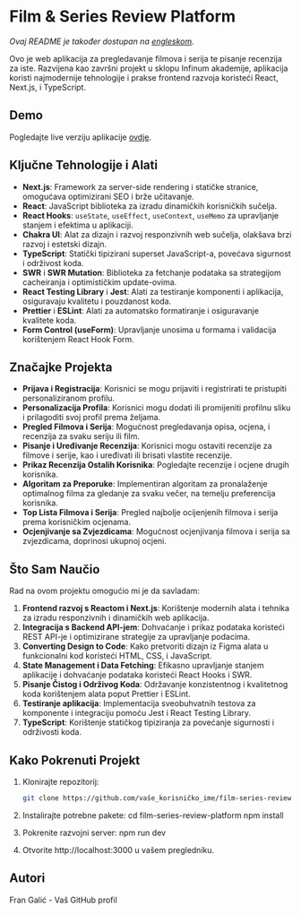 # Film & Series Review Platform

_Ovaj README je također dostupan na [engleskom](README.md)._

Ovo je web aplikacija za pregledavanje filmova i serija te pisanje recenzija za iste. Razvijena kao završni projekt u sklopu Infinum akademije, aplikacija koristi najmodernije tehnologije i prakse frontend razvoja koristeći React, Next.js, i TypeScript.

## Demo

Pogledajte live verziju aplikacije [ovdje](LINK_NA_STRANICU).

## Ključne Tehnologije i Alati

- **Next.js**: Framework za server-side rendering i statičke stranice, omogućava optimizirani SEO i brže učitavanje.
- **React**: JavaScript biblioteka za izradu dinamičkih korisničkih sučelja.
- **React Hooks**: `useState`, `useEffect`, `useContext`, `useMemo` za upravljanje stanjem i efektima u aplikaciji.
- **Chakra UI**: Alat za dizajn i razvoj responzivnih web sučelja, olakšava brzi razvoj i estetski dizajn.
- **TypeScript**: Statički tipizirani superset JavaScript-a, povećava sigurnost i održivost koda.
- **SWR** i **SWR Mutation**: Biblioteka za fetchanje podataka sa strategijom cacheiranja i optimističkim update-ovima.
- **React Testing Library** i **Jest**: Alati za testiranje komponenti i aplikacija, osiguravaju kvalitetu i pouzdanost koda.
- **Prettier** i **ESLint**: Alati za automatsko formatiranje i osiguravanje kvalitete koda.
- **Form Control (useForm)**: Upravljanje unosima u formama i validacija korištenjem React Hook Form.

## Značajke Projekta

- **Prijava i Registracija**: Korisnici se mogu prijaviti i registrirati te pristupiti personaliziranom profilu.
- **Personalizacija Profila**: Korisnici mogu dodati ili promijeniti profilnu sliku i prilagoditi svoj profil prema željama.
- **Pregled Filmova i Serija**: Mogućnost pregledavanja opisa, ocjena, i recenzija za svaku seriju ili film.
- **Pisanje i Uređivanje Recenzija**: Korisnici mogu ostaviti recenzije za filmove i serije, kao i uređivati ili brisati vlastite recenzije.
- **Prikaz Recenzija Ostalih Korisnika**: Pogledajte recenzije i ocjene drugih korisnika.
- **Algoritam za Preporuke**: Implementiran algoritam za pronalaženje optimalnog filma za gledanje za svaku večer, na temelju preferencija korisnika.
- **Top Lista Filmova i Serija**: Pregled najbolje ocijenjenih filmova i serija prema korisničkim ocjenama.
- **Ocjenjivanje sa Zvjezdicama**: Mogućnost ocjenjivanja filmova i serija sa zvjezdicama, doprinosi ukupnoj ocjeni.

## Što Sam Naučio

Rad na ovom projektu omogućio mi je da savladam:

1. **Frontend razvoj s Reactom i Next.js**: Korištenje modernih alata i tehnika za izradu responzivnih i dinamičkih web aplikacija.
2. **Integracija s Backend API-jem**: Dohvaćanje i prikaz podataka koristeći REST API-je i optimizirane strategije za upravljanje podacima.
3. **Converting Design to Code**: Kako pretvoriti dizajn iz Figma alata u funkcionalni kod koristeći HTML, CSS, i JavaScript.
4. **State Management i Data Fetching**: Efikasno upravljanje stanjem aplikacije i dohvaćanje podataka koristeći React Hooks i SWR.
5. **Pisanje Čistog i Održivog Koda**: Održavanje konzistentnog i kvalitetnog koda korištenjem alata poput Prettier i ESLint.
6. **Testiranje aplikacija**: Implementacija sveobuhvatnih testova za komponente i integraciju pomoću Jest i React Testing Library.
7. **TypeScript**: Korištenje statičkog tipiziranja za povećanje sigurnosti i održivosti koda.

## Kako Pokrenuti Projekt

1. Klonirajte repozitorij:

   ```bash
   git clone https://github.com/vaše_korisničko_ime/film-series-review-platform.git

   ```

2. Instalirajte potrebne pakete:
   cd film-series-review-platform
   npm install

3. Pokrenite razvojni server:
   npm run dev

4. Otvorite http://localhost:3000 u vašem pregledniku.

## Autori

Fran Galić - Vaš GitHub profil
